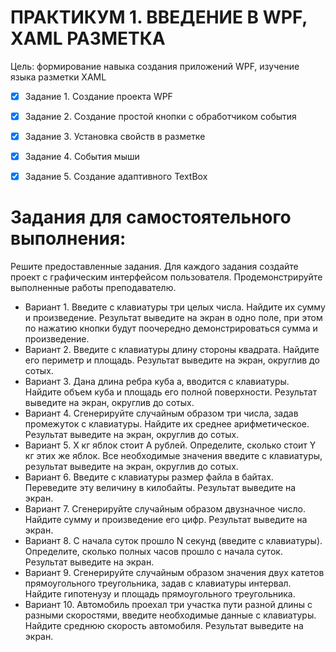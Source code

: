 # ПРАКТИКУМ 1. ВВЕДЕНИЕ В WPF, XAML РАЗМЕТКА
Цель: формирование навыка создания приложений WPF, изучение языка разметки XAML

- [x] Задание 1. Создание проекта WPF

- [x] Задание 2. Создание простой кнопки с обработчиком события

- [x] Задание 3. Установка свойств в разметке

- [x] Задание 4. События мыши

- [x] Задание 5. Создание адаптивного TextBox

# Задания для самостоятельного выполнения:

Решите предоставленные задания. Для каждого задания создайте проект с графическим интерфейсом пользователя. 
Продемонстрируйте выполненные работы преподавателю.
- Вариант 1. Введите с клавиатуры три целых числа. Найдите их сумму и произведение. Результат выведите на экран в одно поле, при этом по нажатию кнопки будут поочередно демонстрироваться сумма и произведение.
- Вариант 2. Введите с клавиатуры длину стороны квадрата. Найдите его периметр и площадь. Результат выведите на экран, округлив до сотых.
- Вариант 3. Дана длина ребра куба а, вводится с клавиатуры. Найдите объем куба и площадь его полной поверхности. Результат выведите на экран, округлив до сотых.
- Вариант 4. Сгенерируйте случайным образом три числа, задав промежуток с клавиатуры. Найдите их среднее арифметическое. Результат выведите на экран, округлив до сотых.
- Вариант 5. Х кг яблок стоит А рублей. Определите, сколько стоит Ү кг этих же яблок. Все необходимые значения введите с клавиатуры, результат выведите на экран, округлив до сотых.
- Вариант 6. Введите с клавиатуры размер файла в байтах. Переведите эту величину в килобайты. Результат выведите на экран.
- Вариант 7. Сгенерируйте случайным образом двузначное число. Найдите сумму и произведение его цифр. Результат выведите на экран.
- Вариант 8. С начала суток прошло N секунд (введите с клавиатуры). Определите, сколько полных часов прошло с начала суток. Результат выведите на экран.
- Вариант 9. Сгенерируйте случайным образом значения двух катетов прямоугольного треугольника, задав с клавиатуры интервал. Найдите гипотенузу и площадь прямоугольного треугольника.
- Вариант 10. Автомобиль проехал три участка пути разной длины с разными скоростями, введите необходимые данные с клавиатуры. Найдите среднюю скорость автомобиля. Результат выведите на экран.
